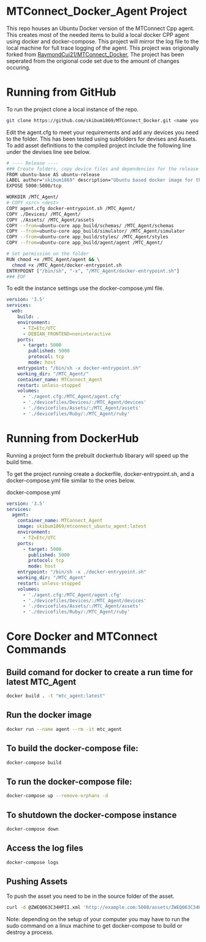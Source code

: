 # MTConnect_Docker_Agent Project

This repo houses an Ubuntu Docker version of the MTConnect Cpp agent. This creates most of the needed items to build a local docker CPP agent using docker and docker-compose.
This project will mirror the log file to the local machine for full trace logging of the agent. This project was origionally forked from [RaymondCui21/MTConnect_Docker](https://github.com/RaymondCui21/MTConnect_Docker), The project has been seperated from the origional code set due to the amount of changes occuring. 

# Running from GitHub

To run the project clone a local instance of the repo.

``` bash
git clone https://github.com/skibum1869/MTConnect_Docker.git <name you want for the local repo>
```
Edit the agent.cfg to meet your requirements and add any devices you need to the folder. This has been tested using subfolders for devises and Assets.
To add asset definitions to the compiled project include the following line under the devises line see below.

```bash
# ---- Release ----
### Create folders, copy device files and dependencies for the release
FROM ubuntu-base AS ubuntu-release
LABEL author="skibum1869" description="Ubuntu based docker image for the latest Release Version of the MTConnect C++ Agent"
EXPOSE 5000:5000/tcp

WORKDIR /MTC_Agent/
# COPY <src> <dest>
COPY agent.cfg docker-entrypoint.sh /MTC_Agent/
COPY ./Devices/ /MTC_Agent/
COPY ./Assets/ /MTC_Agent/assets
COPY --from=ubuntu-core app_build/schemas/ /MTC_Agent/schemas
COPY --from=ubuntu-core app_build/simulator/ /MTC_Agent/simulator
COPY --from=ubuntu-core app_build/styles/ /MTC_Agent/styles
COPY --from=ubuntu-core app_build/agent/agent /MTC_Agent/

# Set permission on the folder
RUN chmod +x /MTC_Agent/agent && \
  chmod +x /MTC_Agent/docker-entrypoint.sh
ENTRYPOINT ["/bin/sh", "-x", "/MTC_Agent/docker-entrypoint.sh"]
### EOF
```

To edit the instance settings use the docker-compose.yml file. 
```yml
version: '3.5'
services:
  web:
    build: .
    environment:
      - TZ=Etc/UTC
      - DEBIAN_FRONTEND=noninteractive
    ports: 
      - target: 5000
        published: 5000
        protocol: tcp
        mode: host
    entrypoint: "/bin/sh -x docker-entrypoint.sh"
    working_dir: "/MTC_Agent/"
    container_name: MTConnect_Agent
    restart: unless-stopped
    volumes:
      - './agent.cfg:/MTC_Agent/agent.cfg'
      - './devicefiles/Devices/:/MTC_Agent/devices'
      - './devicefiles/Assets/:/MTC_Agent/assets'
      - './devicefiles/Ruby/:/MTC_Agent/ruby'
```

# Running from DockerHub

Running a project form the prebuilt dockerhub libarary will speed up the build time.

To get the project running create a dockerfile, docker-entrypoint.sh, and a docker-compose.yml file similar to the ones below.

docker-compose.yml
```yml
version: '3.5'
services:
  agent:
    container_name: MTConnect_Agent
    image: skibum1869/mtconnect_ubuntu_agent:latest
    environment:
      - TZ=Etc/UTC
    ports: 
      - target: 5000
        published: 5000
        protocol: tcp
        mode: host
    entrypoint: "/bin/sh -x ./docker-entrypoint.sh"
    working_dir: "/MTC_Agent"
    restart: unless-stopped
    volumes:
      - './agent.cfg:/MTC_Agent/agent.cfg'
      - './devicefiles/Devices/:/MTC_Agent/devices'
      - './devicefiles/Assets/:/MTC_Agent/assets'
      - './devicefiles/Ruby/:/MTC_Agent/ruby'
```

# Core Docker and MTConnect Commands

## Build comand for docker to create a run time for latest MTC_Agent
```bash
docker build . -t "mtc_agent:latest"
```

## Run the docker image
```bash
docker run --name agent --rm -it mtc_agent
```

## To build the docker-compose file:
``` bash
docker-compose build
````

## To run the docker-compose file:
``` bash
docker-compose up --remove-orphans -d
```

## To shutdown the docker-compose instance
``` bash
docker-compose down
```

## Access the log files
```bash
docker-compose logs
```

## Pushing Assets
To push the asset you need to be in the source folder of the asset.
```bash
curl -d @ZWEQ063C34HPII.xml 'http://example.com:5000/assets/ZWEQ063C34HPII.1?device=HEMsaw&type=CuttingTool'
```

Note: depending on the setup of your computer you may have to run the sudo command on a linux machine to get docker-compose to build or destroy a process. 